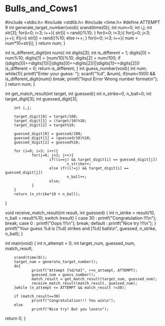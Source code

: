 # Bulls_and_Cows1
#include <stdio.h>
#include <stdlib.h>
#include <time.h>
#define ATTEMPT 9
int generate_target_number(void){
        srand(time(0));
        int num=0;
        int i,j;
        int str[3];
        for(i=0; i<3; i++){
                str[i] = rand()%10;
        }
        for(i=0; i<3;){
                for(j=0; j<3; j++);
                if(j<i) str[i] = rand()%10;
                else i++;
        }
        for(i=0; i<3; i++){
                num = num*10+str[i];
        }
        return num;
}

int is_different_digit(int num){
        int digits[3];
        int is_different = 1;
        digits[0] = num%10;
        digits[1] = (num/10)%10;
        digits[2] = num/100;
        if ((digits[0]==digits[1])||(digits[0]==digits[2])||(digits[1]==digits[2]))
                is_different = 0;
        return is_different;
}
int guess_number(void){
        int num;
        while(1){
                printf("Enter your guess: ");
                scanf("%d", &num);
                if(num<1000 && is_different_digit(num)) break;
                printf("Input Error Wrong number format\n");
        }
        return num;
}

int get_match_result(int target, int guessed){
        int n_strike=0, n_ball=0;
        int target_digit[3];
        int guessed_digit[3];

        int i,j;

        target_digit[0] = target/100;
        target_digit[1] = (target/10)%10;
        target_digit[2] = target%10;

        guessed_digit[0] = guessed/100;
        guessed_digit[1] = (guessed/10)%10;
        guessed_digit[2] = guessed%10;

        for (i=0; i<3; i++){
                for(j=0; j<3; j++){
                        if((i==j) && target_digit[i] == guessed_digit[j])
                                n_strike++;
                        else if((i!=j) && target_digit[i] == guessed_digit[j])
                                n_ball++;
                        else;
                }
        }
        return (n_strike*10 + n_ball);
}

void receive_match_result(int result, int guessed) {
        int n_strike = result/10, n_ball = result%10;
        switch (result) {
                case 30 : printf("Congratulation !!!\n");
                        break;
                case 0 : printf("Oops !!!\n");
                        break;
                default : printf("Nice try !!!\n");
        }
        printf("Your guess %d is [%d] strikes and [%d] balls\n",
                guessed, n_strike, n_ball);
}

int main(void)
{
        int n_attempt = 0;
        int target_num, guessed_num, match_result;

        srand(time(0));
        target_num = generate_target_number();
        do{
                printf("Attempt [%d/%d]", ++n_attempt, ATTEMPT);
                guessed_num = guess_number();
                match_result = get_match_result(target_num, guessed_num);
                receive_match_result(match_result, guessed_num);
        }while (n_attempt <= ATTEMPT && match_result !=30);

        if (match_result==30)
                printf("Congratulation!!! You win\n");
        else
                printf("Nice try! But you lose\n");
return 0;
}

